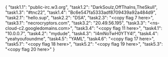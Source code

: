 {
	"task1.1": "public-irc.w3.org",
	"task1.2": "DarkSoulz,OffThaIns,TheSkull",
	"task1.3": "#tnc22",
	"task1.4": "Bc6e547fa5333adf8709439a92a484d9",
	"task2.1": "hello.sup",
	"task2.2": "DSA",
	"task2.3": "<copy flag 7 here>",
	"task3.1": "necrocryptors.com",
	"task3.2": "20.49.56.195",
	"task3.3": "<ns-cloud-c2.googledomains.com>",
	"task3.4": "<copy flag 11 here>",
	"task4.1": "10.0.0.7",
	"task4.2": "mydude",
	"task4.3": "I4mNoTwH0YTY4!",
	"task4.4": "yeahyoufoundme",
	"task4.5": "YAML",
	"task4.6": "<copy flag 17 here>",
	"task5.1": "<copy flag 18 here>",
	"task5.2": "<copy flag 19 here>",
	"task5.3": "<copy flag 20 here>"
}
